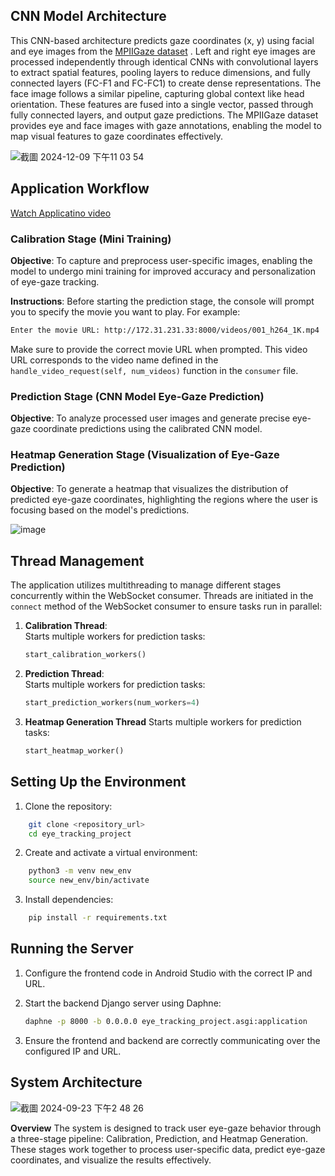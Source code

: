 ## CNN Model Architecture
This CNN-based architecture predicts gaze coordinates (x, y) using facial and eye images from the [MPIIGaze dataset](https://www.mpi-inf.mpg.de/departments/computer-vision-and-machine-learning/research/gaze-based-human-computer-interaction/appearance-based-gaze-estimation-in-the-wild)
. Left and right eye images are processed independently through identical CNNs with convolutional layers to extract spatial features, pooling layers to reduce dimensions, and fully connected layers (FC-F1 and FC-FC1) to create dense representations. The face image follows a similar pipeline, capturing global context like head orientation. These features are fused into a single vector, passed through fully connected layers, and output gaze predictions. The MPIIGaze dataset provides eye and face images with gaze annotations, enabling the model to map visual features to gaze coordinates effectively.

![截圖 2024-12-09 下午11 03 54](https://github.com/user-attachments/assets/468c7ecf-4105-4c04-b96c-b0ff8620aeb3)




## Application Workflow
[Watch Applicatino video](https://drive.google.com/file/d/1-0CaW9Lbr7oO4c62jiWdgf5DE8O13tmg/view?usp=sharing)




### Calibration Stage (Mini Training)

**Objective**: To capture and preprocess user-specific images, enabling the model to undergo mini training for improved accuracy and personalization of eye-gaze tracking.

**Instructions**:
Before starting the prediction stage, the console will prompt you to specify the movie you want to play. For example:
```sh
Enter the movie URL: http://172.31.231.33:8000/videos/001_h264_1K.mp4

```
Make sure to provide the correct movie URL when prompted. This video URL corresponds to the video name defined in the `handle_video_request(self, num_videos)` function in the `consumer` file.

### Prediction Stage (CNN Model Eye-Gaze Prediction)

**Objective**: To analyze processed user images and generate precise eye-gaze coordinate predictions using the calibrated CNN model.


### Heatmap Generation Stage (Visualization of Eye-Gaze Prediction)
**Objective**: To generate a heatmap that visualizes the distribution of predicted eye-gaze coordinates, highlighting the regions where the user is focusing based on the model's predictions.

![image](https://github.com/user-attachments/assets/ec4f6462-f331-46ec-90a2-cf9f8cd965bf)


## **Thread Management**

The application utilizes multithreading to manage different stages concurrently within the WebSocket consumer. Threads are initiated in the `connect` method of the WebSocket consumer to ensure tasks run in parallel:

1. **Calibration Thread**:  
   Starts multiple workers for prediction tasks:
   ```python
   start_calibration_workers()

1. **Prediction Thread**:  
   Starts multiple workers for prediction tasks:
   ```python
   start_prediction_workers(num_workers=4)
2. **Heatmap Generation Thread**
    Starts multiple workers for prediction tasks:
   ```python
   start_heatmap_worker()
## Setting Up the Environment

1. Clone the repository:

```sh
    git clone <repository_url>
    cd eye_tracking_project
```

2. Create and activate a virtual environment:

```sh
    python3 -m venv new_env
    source new_env/bin/activate
```

3. Install dependencies:

```sh
    pip install -r requirements.txt
```

## Running the Server

1. Configure the frontend code in Android Studio with the correct IP and URL.

2. Start the backend Django server using Daphne:

    ```sh
    daphne -p 8000 -b 0.0.0.0 eye_tracking_project.asgi:application
    ```

3. Ensure the frontend and backend are correctly communicating over the configured IP and URL.

## System Architecture
![截圖 2024-09-23 下午2 48 26](https://github.com/user-attachments/assets/2ba8247f-5e3b-45c8-8a7f-a1295d0feb2a)

**Overview**
The system is designed to track user eye-gaze behavior through a three-stage pipeline: Calibration, Prediction, and Heatmap Generation. These stages work together to process user-specific data, predict eye-gaze coordinates, and visualize the results effectively.
